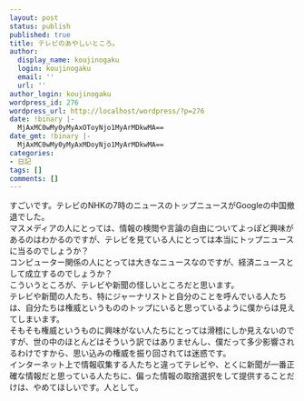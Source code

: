 ```yaml
---
layout: post
status: publish
published: true
title: テレビのあやしいところ。
author:
  display_name: koujinogaku
  login: koujinogaku
  email: ''
  url: ''
author_login: koujinogaku
wordpress_id: 276
wordpress_url: http://localhost/wordpress/?p=276
date: !binary |-
  MjAxMC0wMy0yMyAxOToyNjo1MyArMDkwMA==
date_gmt: !binary |-
  MjAxMC0wMy0yMyAxMDoyNjo1MyArMDkwMA==
categories:
- 日記
tags: []
comments: []
---
```

<p>すごいです。テレビのNHKの7時のニュースのトップニュースがGoogleの中国撤退でした。<br />
マスメディアの人にとっては、情報の検閲や言論の自由についてよっぽど興味があるのはわかるのですが、テレビを見ている人にとっては本当にトップニュースに当るのでしょうか？<br />
コンピューター関係の人にとっては大きなニュースなのですが、経済ニュースとして成立するのでしょうか？<br />
こういうところが、テレビや新聞の怪しいところだと思います。<br />
テレビや新聞の人たち、特にジャーナリストと自分のことを呼んでいる人たちは、自分たちは権威というもののトップにいると思っているように僕からは見えてしまいます。<br />
そもそも権威というものに興味がない人たちにとっては滑稽にしか見えないのですが、世の中のほとんどはそういう訳ではありませんし、僕だって多少影響されるわけですから、思い込みの権威を振り回されては迷惑です。<br />
インターネット上で情報収集する人たちと違ってテレビや、とくに新聞が一番正確な情報だと思っている人たちに、偏った情報の取捨選択をして提供することだけは、やめてほしいです。人として。</p>
